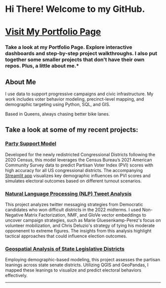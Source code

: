 # Hi There! Welcome to my GitHub.

# [Visit My Portfolio Page](https://samforwill.github.io)
### Take a look at my Portfolio Page. Explore interactive dashboards and step-by-step project walkthroughs. I also put together some smaller projects that don't have their own repos. Plus, a little about me.*


## About Me

I use data to support progressive campaigns and civic infrastructure. My work includes voter behavior modeling, precinct-level mapping, and demographic targeting using Python, SQL, and GIS. 

Based in Queens, always chasing better bike lanes.

## Take a look at some of my recent projects:

### [Party Support Model](https://github.com/samforwill/District-Insights)
Developed for the newly redistricted Congressional Districts following the 2020 Census, this model leverages the Census Bureau’s 2021 American Community Survey data to predict Partisan Voter Index (PVI) scores with high accuracy for all US congressional districts. The accompanying [Streamlit app](https://2022midterms.streamlit.app) visualizes key demographic influences on PVI scores and simulates electoral outcomes based on different turnout scenarios.

### [Natural Language Processing (NLP) Tweet Analysis](https://github.com/samforwill/2024Strategies)
This project analyzes twitter messaging strategies from Democratic candidates who won difficult districts in the 2022 midterms. I used Non-Negative Matrix Factorization, NMF, and GloVe vector embeddings to uncover campaign strategies, such as Marie Gluesenkamp-Perez's focus on volunteer mobilization, and Chris Deluzio's strategy of tying his moderate opponenent to extreme figures. The insights from this analysis highlight tactical approaches that could influence election outcomes.

### [Geospatial Analysis of State Legislative Districts](https://github.com/samforwill/State-Legislative-Districts-PVI)
Employing demographic-based modeling, this project assesses the partisan leanings across state senate districts. Utilizing QGIS and GeoPandas, I mapped these leanings to visualize and predict electoral behaviors effectively.

---

